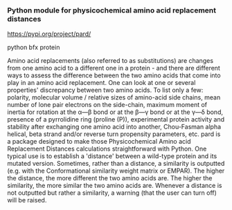 ### Python module for physicochemical amino acid replacement distances

https://pypi.org/project/pard/

python
bfx
protein

Amino acid replacements (also referred to as substitutions) are changes from one amino acid to a different one in a protein - and there are different ways to assess the difference between the two amino acids that come into play in an amino acid replacement. One can look at one or several properties' discrepancy between two amino acids. To list only a few: polarity, molecular volume / relative sizes of amino-acid side chains, mean number of lone pair electrons on the side-chain, maximum moment of inertia for rotation at the α―β bond or at the β―γ bond or at the γ―δ bond, presence of a pyrrolidine ring (proline (P)), experimental protein activity and stability after exchanging one amino acid into another, Chou-Fasman alpha helical, beta strand and/or reverse turn propensity parameters, etc.
pard is a package designed to make those Physicochemical Amino acid Replacement Distances calculations straightforward with Python. One typical use is to establish a 'distance' between a wild-type protein and its mutated version. Sometimes, rather than a distance, a similarity is outputted (e.g. with the Conformational similarity weight matrix or EMPAR). The higher the distance, the more different the two amino acids are. The higher the similarity, the more similar the two amino acids are. Whenever a distance is not outputted but rather a similarity, a warning (that the user can turn off) will be raised.

